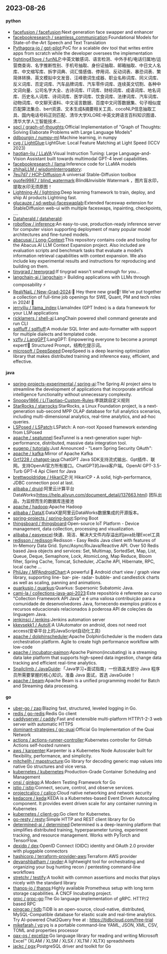 ## 2023-08-26

#### python
* [facefusion / facefusion](https://github.com/facefusion/facefusion):Next generation face swapper and enhancer
* [facebookresearch / seamless_communication](https://github.com/facebookresearch/seamless_communication):Foundational Models for State-of-the-Art Speech and Text Translation
* [Pythagora-io / gpt-pilot](https://github.com/Pythagora-io/gpt-pilot):PoC for a scalable dev tool that writes entire apps from scratch while the developer oversees the implementation
* [fighting41love / funNLP](https://github.com/fighting41love/funNLP):中英文敏感词、语言检测、中外手机/电话归属地/运营商查询、名字推断性别、手机号抽取、身份证抽取、邮箱抽取、中日文人名库、中文缩写库、拆字词典、词汇情感值、停用词、反动词表、暴恐词表、繁简体转换、英文模拟中文发音、汪峰歌词生成器、职业名称词库、同义词库、反义词库、否定词库、汽车品牌词库、汽车零件词库、连续英文切割、各种中文词向量、公司名字大全、古诗词库、IT词库、财经词库、成语词库、地名词库、历史名人词库、诗词词库、医学词库、饮食词库、法律词库、汽车词库、动物词库、中文聊天语料、中文谣言数据、百度中文问答数据集、句子相似度匹配算法集合、bert资源、文本生成&摘要相关工具、cocoNLP信息抽取工具、国内电话号码正则匹配、清华大学XLORE:中英文跨语言百科知识图谱、清华大学人工智能技术…
* [spcl / graph-of-thoughts](https://github.com/spcl/graph-of-thoughts):Official Implementation of "Graph of Thoughts: Solving Elaborate Problems with Large Language Models"
* [ddbourgin / numpy-ml](https://github.com/ddbourgin/numpy-ml):Machine learning, in numpy
* [cvg / LightGlue](https://github.com/cvg/LightGlue):LightGlue: Local Feature Matching at Light Speed (ICCV 2023)
* [haotian-liu / LLaVA](https://github.com/haotian-liu/LLaVA):Visual Instruction Tuning: Large Language-and-Vision Assistant built towards multimodal GPT-4 level capabilities.
* [facebookresearch / llama](https://github.com/facebookresearch/llama):Inference code for LLaMA models
* [zhihaiLLM / wisdomInterrogatory](https://github.com/zhihaiLLM/wisdomInterrogatory):
* [7eu7d7 / HCP-Diffusion](https://github.com/7eu7d7/HCP-Diffusion):A universal Stable-Diffusion toolbox
* [guofei9987 / blind_watermark](https://github.com/guofei9987/blind_watermark):Blind&Invisible Watermark ，图片盲水印，提取水印无须原图！
* [Lightning-AI / lightning](https://github.com/Lightning-AI/lightning):Deep learning framework to train, deploy, and ship AI products Lightning fast.
* [glucauze / sd-webui-faceswaplab](https://github.com/glucauze/sd-webui-faceswaplab):Extended faceswap extension for StableDiffusion web-ui with multiple faceswaps, inpainting, checkpoints, ....
* [Dataherald / dataherald](https://github.com/Dataherald/dataherald):
* [roboflow / inference](https://github.com/roboflow/inference):An easy-to-use, production-ready inference server for computer vision supporting deployment of many popular model architectures and fine-tuned models.
* [abacusai / Long-Context](https://github.com/abacusai/Long-Context):This repository contains code and tooling for the Abacus.AI LLM Context Expansion project. Also included are evaluation scripts and benchmark tasks that evaluate a model’s information retrieval capabilities with context expansion. We also include key experimental results and instructions for reproducing and building on them.
* [tinygrad / teenygrad](https://github.com/tinygrad/teenygrad):If tinygrad wasn't small enough for you...
* [langchain-ai / langchain](https://github.com/langchain-ai/langchain):⚡ Building applications with LLMs through composability ⚡
* [ReaVNaiL / New-Grad-2024](https://github.com/ReaVNaiL/New-Grad-2024):👋 Hey there new grad🎉! We've put together a collection of full-time job openings for SWE, Quant, PM and tech roles in 2024! 🚀
* [jerryjliu / llama_index](https://github.com/jerryjliu/llama_index):LlamaIndex (GPT Index) is a data framework for your LLM applications
* [ricklamers / shell-ai](https://github.com/ricklamers/shell-ai):LangChain powered shell command generate and run CLI
* [sqlfluff / sqlfluff](https://github.com/sqlfluff/sqlfluff):A modular SQL linter and auto-formatter with support for multiple dialects and templated code.
* [yzfly / LangGPT](https://github.com/yzfly/LangGPT):LangGPT: Empowering everyone to become a prompt expert!🚀 Structured Prompt，结构化提示词。
* [microsoft / DeepSpeed](https://github.com/microsoft/DeepSpeed):DeepSpeed is a deep learning optimization library that makes distributed training and inference easy, efficient, and effective.

#### java
* [spring-projects-experimental / spring-ai](https://github.com/spring-projects-experimental/spring-ai):The Spring AI project aims to streamline the development of applications that incorporate artificial intelligence functionality without unnecessary complexity.
* [Snoopy1866 / LiTiaotiao-Custom-Rules](https://github.com/Snoopy1866/LiTiaotiao-Custom-Rules):李跳跳自定义规则
* [StarRocks / starrocks](https://github.com/StarRocks/starrocks):StarRocks, a Linux Foundation project, is a next-generation sub-second MPP OLAP database for full analytics scenarios, including multi-dimensional analytics, real-time analytics, and ad-hoc queries.
* [LSPosed / LSPatch](https://github.com/LSPosed/LSPatch):LSPatch: A non-root Xposed framework extending from LSPosed
* [apache / seatunnel](https://github.com/apache/seatunnel):SeaTunnel is a next-generation super high-performance, distributed, massive data integration tool.
* [eugenp / tutorials](https://github.com/eugenp/tutorials):Just Announced - "Learn Spring Security OAuth":
* [apache / kafka](https://github.com/apache/kafka):Mirror of Apache Kafka
* [Grt1228 / chatgpt-java](https://github.com/Grt1228/chatgpt-java):ChatGPT Java SDK支持流式输出、Gpt插件、联网。支持OpenAI官方所有接口。ChatGPT的Java客户端。OpenAI GPT-3.5-Turb GPT-4 Api Client for Java
* [brettwooldridge / HikariCP](https://github.com/brettwooldridge/HikariCP):光 HikariCP・A solid, high-performance, JDBC connection pool at last.
* [alibaba / druid](https://github.com/alibaba/druid):阿里云计算平台DataWorks(https://help.aliyun.com/document_detail/137663.html) 团队出品，为监控而生的数据库连接池
* [apache / hadoop](https://github.com/apache/hadoop):Apache Hadoop
* [alibaba / DataX](https://github.com/alibaba/DataX):DataX是阿里云DataWorks数据集成的开源版本。
* [spring-projects / spring-boot](https://github.com/spring-projects/spring-boot):Spring Boot
* [thingsboard / thingsboard](https://github.com/thingsboard/thingsboard):Open-source IoT Platform - Device management, data collection, processing and visualization.
* [alibaba / easyexcel](https://github.com/alibaba/easyexcel):快速、简洁、解决大文件内存溢出的java处理Excel工具
* [redisson / redisson](https://github.com/redisson/redisson):Redisson - Easy Redis Java client with features of In-Memory Data Grid. Sync/Async/RxJava/Reactive API. Over 50 Redis based Java objects and services: Set, Multimap, SortedSet, Map, List, Queue, Deque, Semaphore, Lock, AtomicLong, Map Reduce, Bloom filter, Spring Cache, Tomcat, Scheduler, JCache API, Hibernate, RPC, local cache ...
* [PhilJay / MPAndroidChart](https://github.com/PhilJay/MPAndroidChart):A powerful 🚀 Android chart view / graph view library, supporting line- bar- pie- radar- bubble- and candlestick charts as well as scaling, panning and animations.
* [quarkusio / quarkus](https://github.com/quarkusio/quarkus):Quarkus: Supersonic Subatomic Java.
* [cami-la / collections-java-api-2023](https://github.com/cami-la/collections-java-api-2023):Este repositório é referente ao curso "Collection Framework API Java" e é uma valiosa contribuição para a comunidade de desenvolvedores Java, fornecendo exemplos práticos e recursos educacionais relacionados à poderosa API de coleções da linguagem Java.
* [jenkinsci / jenkins](https://github.com/jenkinsci/jenkins):Jenkins automation server
* [kkevsekk1 / AutoX](https://github.com/kkevsekk1/AutoX):A UiAutomator on android, does not need root access(安卓平台上的JavaScript自动化工具)
* [apache / dolphinscheduler](https://github.com/apache/dolphinscheduler):Apache DolphinScheduler is the modern data orchestration platform. Agile to create high performance workflow with low-code
* [apache / incubator-paimon](https://github.com/apache/incubator-paimon):Apache Paimon(incubating) is a streaming data lake platform that supports high-speed data ingestion, change data tracking and efficient real-time analytics.
* [Snailclimb / JavaGuide](https://github.com/Snailclimb/JavaGuide):「Java学习+面试指南」一份涵盖大部分 Java 程序员所需要掌握的核心知识。准备 Java 面试，首选 JavaGuide！
* [apache / beam](https://github.com/apache/beam):Apache Beam is a unified programming model for Batch and Streaming data processing.

#### go
* [uber-go / zap](https://github.com/uber-go/zap):Blazing fast, structured, leveled logging in Go.
* [redis / go-redis](https://github.com/redis/go-redis):Redis Go client
* [caddyserver / caddy](https://github.com/caddyserver/caddy):Fast and extensible multi-platform HTTP/1-2-3 web server with automatic HTTPS
* [dominant-strategies / go-quai](https://github.com/dominant-strategies/go-quai):Official Go Implementation of the Quai Network
* [actions / actions-runner-controller](https://github.com/actions/actions-runner-controller):Kubernetes controller for GitHub Actions self-hosted runners
* [aws / karpenter](https://github.com/aws/karpenter):Karpenter is a Kubernetes Node Autoscaler built for flexibility, performance, and simplicity.
* [mitchellh / mapstructure](https://github.com/mitchellh/mapstructure):Go library for decoding generic map values into native Go structures and vice versa.
* [kubernetes / kubernetes](https://github.com/kubernetes/kubernetes):Production-Grade Container Scheduling and Management
* [onsi / ginkgo](https://github.com/onsi/ginkgo):A Modern Testing Framework for Go
* [istio / istio](https://github.com/istio/istio):Connect, secure, control, and observe services.
* [projectcalico / calico](https://github.com/projectcalico/calico):Cloud native networking and network security
* [kedacore / keda](https://github.com/kedacore/keda):KEDA is a Kubernetes-based Event Driven Autoscaling component. It provides event driven scale for any container running in Kubernetes
* [kubernetes / client-go](https://github.com/kubernetes/client-go):Go client for Kubernetes.
* [go-resty / resty](https://github.com/go-resty/resty):Simple HTTP and REST client library for Go
* [determined-ai / determined](https://github.com/determined-ai/determined):Determined is a deep-learning platform that simplifies distributed training, hyperparameter tuning, experiment tracking, and resource management. Works with PyTorch and TensorFlow.
* [dexidp / dex](https://github.com/dexidp/dex):OpenID Connect (OIDC) identity and OAuth 2.0 provider with pluggable connectors
* [hashicorp / terraform-provider-aws](https://github.com/hashicorp/terraform-provider-aws):Terraform AWS provider
* [devanshbatham / rayder](https://github.com/devanshbatham/rayder):A lightweight tool for orchestrating and organizing your bug hunting recon / pentesting command-line workflows
* [stretchr / testify](https://github.com/stretchr/testify):A toolkit with common assertions and mocks that plays nicely with the standard library
* [thanos-io / thanos](https://github.com/thanos-io/thanos):Highly available Prometheus setup with long term storage capabilities. A CNCF Incubating project.
* [grpc / grpc-go](https://github.com/grpc/grpc-go):The Go language implementation of gRPC. HTTP/2 based RPC
* [pingcap / tidb](https://github.com/pingcap/tidb):TiDB is an open-source, cloud-native, distributed, MySQL-Compatible database for elastic scale and real-time analytics. Try AI-powered Chat2Query free at : https://tidbcloud.com/free-trial
* [mikefarah / yq](https://github.com/mikefarah/yq):yq is a portable command-line YAML, JSON, XML, CSV, TOML and properties processor
* [qax-os / excelize](https://github.com/qax-os/excelize):Go language library for reading and writing Microsoft Excel™ (XLAM / XLSM / XLSX / XLTM / XLTX) spreadsheets
* [jackc / pgx](https://github.com/jackc/pgx):PostgreSQL driver and toolkit for Go
